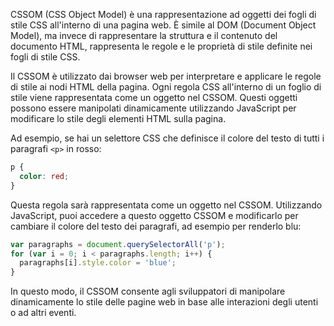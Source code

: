 CSSOM (CSS Object Model) è una rappresentazione ad oggetti dei fogli di stile CSS all'interno di una pagina web. È simile al DOM (Document Object Model), ma invece di rappresentare la struttura e il contenuto del documento HTML, rappresenta le regole e le proprietà di stile definite nei fogli di stile CSS.

Il CSSOM è utilizzato dai browser web per interpretare e applicare le regole di stile ai nodi HTML della pagina. Ogni regola CSS all'interno di un foglio di stile viene rappresentata come un oggetto nel CSSOM. Questi oggetti possono essere manipolati dinamicamente utilizzando JavaScript per modificare lo stile degli elementi HTML sulla pagina.

Ad esempio, se hai un selettore CSS che definisce il colore del testo di tutti i paragrafi `<p>` in rosso:

```css
p {
  color: red;
}
```

Questa regola sarà rappresentata come un oggetto nel CSSOM. Utilizzando JavaScript, puoi accedere a questo oggetto CSSOM e modificarlo per cambiare il colore del testo dei paragrafi, ad esempio per renderlo blu:

```javascript
var paragraphs = document.querySelectorAll('p');
for (var i = 0; i < paragraphs.length; i++) {
  paragraphs[i].style.color = 'blue';
}
```

In questo modo, il CSSOM consente agli sviluppatori di manipolare dinamicamente lo stile delle pagine web in base alle interazioni degli utenti o ad altri eventi.
